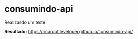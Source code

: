 # consumindo-api
Realizando um teste 

**Resultado:** https://ricardotdeveloper.github.io/consumindo-api/







